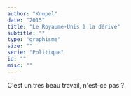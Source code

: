 ```yaml
---
author: "Knupel"
date: "2015"
title: "Le Royaume-Unis à la dérive"
subtitle: ""
type: "graphisme"
size: ""
serie: "Politique"
id: ""
misc: ""
---
```


C'est un très beau travail, n'est-ce pas ?